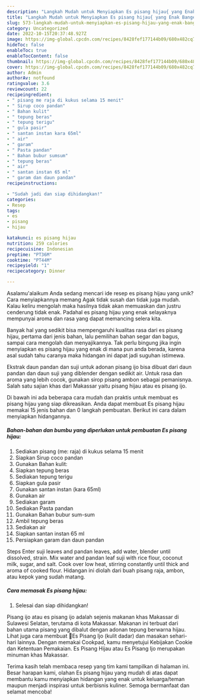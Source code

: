 ```yaml
---
description: "Langkah Mudah untuk Menyiapkan Es pisang hijau{ yang Enak Banget"
title: "Langkah Mudah untuk Menyiapkan Es pisang hijau{ yang Enak Banget"
slug: 573-langkah-mudah-untuk-menyiapkan-es-pisang-hijau-yang-enak-banget
category: Uncategorized
date: 2022-10-15T20:37:48.927Z
image: https://img-global.cpcdn.com/recipes/8428fef177144b09/680x482cq70/es-pisang-hijau-foto-resep-utama.jpg
hideToc: false
enableToc: true
enableTocContent: false
thumbnail: https://img-global.cpcdn.com/recipes/8428fef177144b09/680x482cq70/es-pisang-hijau-foto-resep-utama.jpg
cover: https://img-global.cpcdn.com/recipes/8428fef177144b09/680x482cq70/es-pisang-hijau-foto-resep-utama.jpg
author: Admin
authorAv: notfound
ratingvalue: 3.6
reviewcount: 22
recipeingredient:
- " pisang me raja di kukus selama 15 menit"
- " Sirup coco pandan"
- " Bahan kulit"
- " tepung beras"
- " tepung terigu"
- " gula pasir"
- " santan instan kara 65ml"
- " air"
- " garam"
- " Pasta pandan"
- " Bahan bubur sumsum"
- " tepung beras"
- " air"
- " santan instan 65 ml"
- " garam dan daun pandan"
recipeinstructions:

- "Sudah jadi dan siap dihidangkan!"
categories:
- Resep
tags:
- es
- pisang
- hijau

katakunci: es pisang hijau 
nutrition: 259 calories
recipecuisine: Indonesian
preptime: "PT36M"
cooktime: "PT44M"
recipeyield: "1"
recipecategory: Dinner

---
```



Asalamu'alaikum Anda sedang mencari ide resep es pisang hijau yang unik? Cara menyiapkannya memang Agak tidak susah dan tidak juga mudah. Kalau keliru mengolah maka hasilnya tidak akan memuaskan dan justru cenderung tidak enak. Padahal es pisang hijau yang enak selayaknya mempunyai aroma dan rasa yang dapat memancing selera kita.


Banyak hal yang sedikit bisa mempengaruhi kualitas rasa dari es pisang hijau, pertama dari jenis bahan, lalu pemilihan bahan segar dan bagus, sampai cara mengolah dan menyajikannya. Tak perlu bingung jika ingin menyiapkan es pisang hijau yang enak di mana pun anda berada, karena asal sudah tahu caranya maka hidangan ini dapat jadi suguhan istimewa.

Ekstrak daun pandan dan suji untuk adonan pisang ijo bisa dibuat dari daun pandan dan daun suji yang diblender dengan sedikit air. Untuk rasa dan aroma yang lebih cocok, gunakan sirop pisang ambon sebagai pemanisnya. Salah satu sajian khas dari Makassar yaitu pisang hijau atau es pisang ijo.


Di bawah ini ada beberapa cara mudah dan praktis untuk membuat es pisang hijau yang siap dikreasikan. Anda dapat membuat Es pisang hijau memakai 15 jenis bahan dan 0 langkah pembuatan. Berikut ini cara dalam menyiapkan hidangannya.

<!--inarticleads1-->

##### Bahan-bahan dan bumbu yang diperlukan untuk pembuatan Es pisang hijau:

1. Sediakan  pisang (me: raja) di kukus selama 15 menit
1. Siapkan  Sirup coco pandan
1. Gunakan  Bahan kulit:
1. Siapkan  tepung beras
1. Sediakan  tepung terigu
1. Siapkan  gula pasir
1. Gunakan  santan instan (kara 65ml)
1. Gunakan  air
1. Sediakan  garam
1. Sediakan  Pasta pandan
1. Gunakan  Bahan bubur sum-sum
1. Ambil  tepung beras
1. Sediakan  air
1. Siapkan  santan instan 65 ml
1. Persiapkan  garam dan daun pandan


Steps Enter suji leaves and pandan leaves, add water, blender until dissolved, strain. Mix water and pandan leaf suji with rice flour, coconut milk, sugar, and salt. Cook over low heat, stirring constantly until thick and aroma of cooked flour. Hidangan ini diolah dari buah pisang raja, ambon, atau kepok yang sudah matang. 

<!--inarticleads2-->

##### Cara memasak Es pisang hijau:


1. Selesai dan siap dihidangkan!

Pisang ijo atau es pisang ijo adalah sejenis makanan khas Makassar di Sulawesi Selatan, terutama di kota Makassar. Makanan ini terbuat dari bahan utama pisang yang dibalut dengan adonan tepung berwarna hijau. Lihat juga cara membuat 🍧Es Pisang Ijo (kulit dadar) dan masakan sehari-hari lainnya. Dengan memakai Cookpad, kamu menyetujui Kebijakan Cookie dan Ketentuan Pemakaian. Es Pisang Hijau atau Es Pisang Ijo merupakan minuman khas Makassar. 

Terima kasih telah membaca resep yang tim kami tampilkan di halaman ini. Besar harapan kami, olahan Es pisang hijau yang mudah di atas dapat membantu kamu menyiapkan hidangan yang enak untuk keluarga/teman maupun menjadi inspirasi untuk berbisnis kuliner. Semoga bermanfaat dan selamat mencoba!
